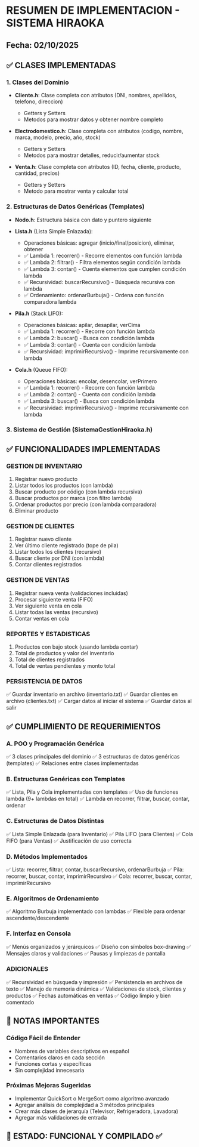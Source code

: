 # RESUMEN DE IMPLEMENTACION - SISTEMA HIRAOKA
## Fecha: 02/10/2025

## ✅ CLASES IMPLEMENTADAS

### 1. Clases del Dominio
- **Cliente.h**: Clase completa con atributos (DNI, nombres, apellidos, telefono, direccion)
  - Getters y Setters
  - Metodos para mostrar datos y obtener nombre completo

- **Electrodomestico.h**: Clase completa con atributos (codigo, nombre, marca, modelo, precio, año, stock)
  - Getters y Setters
  - Metodos para mostrar detalles, reducir/aumentar stock

- **Venta.h**: Clase completa con atributos (ID, fecha, cliente, producto, cantidad, precios)
  - Getters y Setters
  - Metodo para mostrar venta y calcular total

### 2. Estructuras de Datos Genéricas (Templates)

- **Nodo.h**: Estructura básica con dato y puntero siguiente
  
- **Lista.h** (Lista Simple Enlazada):
  * Operaciones básicas: agregar (inicio/final/posicion), eliminar, obtener
  * ✅ Lambda 1: recorrer() - Recorre elementos con función lambda
  * ✅ Lambda 2: filtrar() - Filtra elementos según condición lambda
  * ✅ Lambda 3: contar() - Cuenta elementos que cumplen condición lambda
  * ✅ Recursividad: buscarRecursivo() - Búsqueda recursiva con lambda
  * ✅ Ordenamiento: ordenarBurbuja() - Ordena con función comparadora lambda

- **Pila.h** (Stack LIFO):
  * Operaciones básicas: apilar, desapilar, verCima
  * ✅ Lambda 1: recorrer() - Recorre con función lambda
  * ✅ Lambda 2: buscar() - Busca con condición lambda
  * ✅ Lambda 3: contar() - Cuenta con condición lambda
  * ✅ Recursividad: imprimirRecursivo() - Imprime recursivamente con lambda

- **Cola.h** (Queue FIFO):
  * Operaciones básicas: encolar, desencolar, verPrimero
  * ✅ Lambda 1: recorrer() - Recorre con función lambda
  * ✅ Lambda 2: contar() - Cuenta con condición lambda
  * ✅ Lambda 3: buscar() - Busca con condición lambda
  * ✅ Recursividad: imprimirRecursivo() - Imprime recursivamente con lambda

### 3. Sistema de Gestión (SistemaGestionHiraoka.h)

## ✅ FUNCIONALIDADES IMPLEMENTADAS

### GESTION DE INVENTARIO
1. Registrar nuevo producto
2. Listar todos los productos (con lambda)
3. Buscar producto por código (con lambda recursiva)
4. Buscar productos por marca (con filtro lambda)
5. Ordenar productos por precio (con lambda comparadora)
6. Eliminar producto

### GESTION DE CLIENTES
1. Registrar nuevo cliente
2. Ver último cliente registrado (tope de pila)
3. Listar todos los clientes (recursivo)
4. Buscar cliente por DNI (con lambda)
5. Contar clientes registrados

### GESTION DE VENTAS
1. Registrar nueva venta (validaciones incluidas)
2. Procesar siguiente venta (FIFO)
3. Ver siguiente venta en cola
4. Listar todas las ventas (recursivo)
5. Contar ventas en cola

### REPORTES Y ESTADISTICAS
1. Productos con bajo stock (usando lambda contar)
2. Total de productos y valor del inventario
3. Total de clientes registrados
4. Total de ventas pendientes y monto total

### PERSISTENCIA DE DATOS
✅ Guardar inventario en archivo (inventario.txt)
✅ Guardar clientes en archivo (clientes.txt)
✅ Cargar datos al iniciar el sistema
✅ Guardar datos al salir

## ✅ CUMPLIMIENTO DE REQUERIMIENTOS

### A. POO y Programación Genérica
✅ 3 clases principales del dominio
✅ 3 estructuras de datos genéricas (templates)
✅ Relaciones entre clases implementadas

### B. Estructuras Genéricas con Templates
✅ Lista, Pila y Cola implementadas con templates
✅ Uso de funciones lambda (9+ lambdas en total)
✅ Lambda en recorrer, filtrar, buscar, contar, ordenar

### C. Estructuras de Datos Distintas
✅ Lista Simple Enlazada (para Inventario)
✅ Pila LIFO (para Clientes)
✅ Cola FIFO (para Ventas)
✅ Justificación de uso correcta

### D. Métodos Implementados
✅ Lista: recorrer, filtrar, contar, buscarRecursivo, ordenarBurbuja
✅ Pila: recorrer, buscar, contar, imprimirRecursivo
✅ Cola: recorrer, buscar, contar, imprimirRecursivo

### E. Algoritmos de Ordenamiento
✅ Algoritmo Burbuja implementado con lambdas
✅ Flexible para ordenar ascendente/descendente

### F. Interfaz en Consola
✅ Menús organizados y jerárquicos
✅ Diseño con símbolos box-drawing
✅ Mensajes claros y validaciones
✅ Pausas y limpiezas de pantalla

### ADICIONALES
✅ Recursividad en búsqueda y impresión
✅ Persistencia en archivos de texto
✅ Manejo de memoria dinámica
✅ Validaciones de stock, clientes y productos
✅ Fechas automáticas en ventas
✅ Código limpio y bien comentado

## 📝 NOTAS IMPORTANTES

### Código Fácil de Entender
- Nombres de variables descriptivos en español
- Comentarios claros en cada sección
- Funciones cortas y específicas
- Sin complejidad innecesaria

### Próximas Mejoras Sugeridas
- Implementar QuickSort o MergeSort como algoritmo avanzado
- Agregar análisis de complejidad a 3 métodos principales
- Crear más clases de jerarquía (Televisor, Refrigeradora, Lavadora)
- Agregar más validaciones de entrada

## 🎯 ESTADO: FUNCIONAL Y COMPILADO ✅
